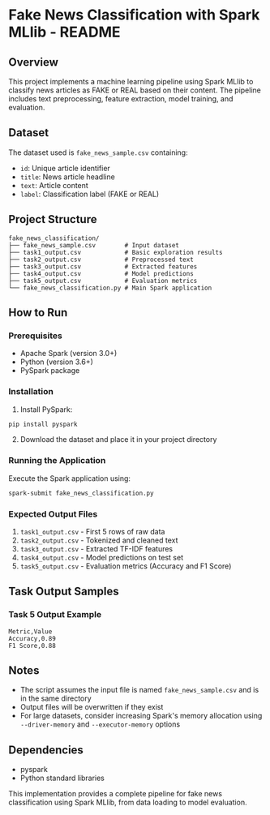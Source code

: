 # Fake News Classification with Spark MLlib - README

## Overview
This project implements a machine learning pipeline using Spark MLlib to classify news articles as FAKE or REAL based on their content. The pipeline includes text preprocessing, feature extraction, model training, and evaluation.

## Dataset
The dataset used is `fake_news_sample.csv` containing:
- `id`: Unique article identifier
- `title`: News article headline
- `text`: Article content
- `label`: Classification label (FAKE or REAL)

## Project Structure
```
fake_news_classification/
├── fake_news_sample.csv        # Input dataset
├── task1_output.csv            # Basic exploration results
├── task2_output.csv            # Preprocessed text
├── task3_output.csv            # Extracted features
├── task4_output.csv            # Model predictions
├── task5_output.csv            # Evaluation metrics
└── fake_news_classification.py # Main Spark application
```

## How to Run

### Prerequisites
- Apache Spark (version 3.0+)
- Python (version 3.6+)
- PySpark package

### Installation
1. Install PySpark:
```bash
pip install pyspark
```

2. Download the dataset and place it in your project directory

### Running the Application
Execute the Spark application using:
```bash
spark-submit fake_news_classification.py
```

### Expected Output Files
1. `task1_output.csv` - First 5 rows of raw data
2. `task2_output.csv` - Tokenized and cleaned text
3. `task3_output.csv` - Extracted TF-IDF features
4. `task4_output.csv` - Model predictions on test set
5. `task5_output.csv` - Evaluation metrics (Accuracy and F1 Score)

## Task Output Samples

### Task 5 Output Example
```
Metric,Value
Accuracy,0.89
F1 Score,0.88
```

## Notes
- The script assumes the input file is named `fake_news_sample.csv` and is in the same directory
- Output files will be overwritten if they exist
- For large datasets, consider increasing Spark's memory allocation using `--driver-memory` and `--executor-memory` options

## Dependencies
- pyspark
- Python standard libraries

This implementation provides a complete pipeline for fake news classification using Spark MLlib, from data loading to model evaluation.
